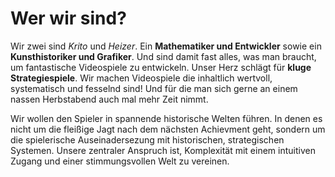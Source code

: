 # Wer wir sind?
Wir zwei sind *Krito* und *Heizer*. Ein **Mathematiker und Entwickler** sowie ein **Kunsthistoriker und Grafiker**. 
Und sind damit fast alles, was man braucht, um fantastische Videospiele zu entwickeln. Unser Herz schlägt für **kluge Strategiespiele**. Wir machen Videospiele die inhaltlich wertvoll, systematisch und fesselnd sind! Und für die man sich gerne an einem nassen Herbstabend auch mal mehr Zeit nimmt.

Wir wollen den Spieler in spannende historische Welten führen. In denen es nicht um die fleißige Jagt nach dem nächsten Achievment geht, sondern um die spielerische Auseinadersezung mit historischen, strategischen Systemen. Unsere zentraler Anspruch ist, Komplexität mit einem intuitiven Zugang und einer stimmungsvollen Welt zu vereinen.